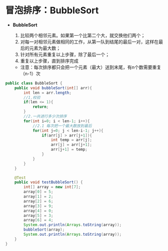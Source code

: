 # 冒泡排序：BubbleSort

* **BubbleSort**

  1. 比较两个相邻元素。如果第一个比第二个大，就交换他们两个；
  2. 对每一对相邻元素做相同的工作，从第一队到结尾的最后一对，这样在最后的元素为最大数；
  3. 针对所有元素重复以上步骤，除了最后一个；
  4. 重复以上步骤，直到排序完成

  * 注意：每次排序都只会把一个元素（最大）送到末尾，有n个数需要重复（n-1）次

```java
public class BubbleSort {
    public void bubbleSort(int[] arr){
        int len = arr.length;
        //1.校验
        if(len <= 1){
            return;
        }
        //2.一共进行多少次排序
        for(int i=0; i < len-1; i++){
            //2.1 每次把一个最大数放到最后
            for(int j=0; j < len-i-1; j++){
                if(arr[j] > arr[j+1]){
                    int temp = arr[j];
                    arr[j] = arr[j+1];
                    arr[j+1] = temp;
                }
            }
        }
    }

    @Test
    public void testBubbleSort() {
        int[] array = new int[7];
        array[0] = 5;
        array[1] = 2;
        array[2] = 6;
        array[3] = 9;
        array[4] = 0;
        array[5] = 3;
        array[6] = 4;
        System.out.println(Arrays.toString(array));
        bubbleSort(array);
        System.out.println(Arrays.toString(array));
    }
}
```

